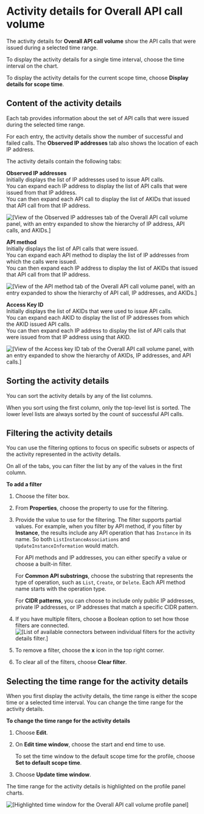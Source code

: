 # Activity details for Overall API call volume<a name="profile-panel-drilldown-overall-api-volume"></a>

The activity details for **Overall API call volume** show the API calls that were issued during a selected time range\.

To display the activity details for a single time interval, choose the time interval on the chart\.

To display the activity details for the current scope time, choose **Display details for scope time**\.

## Content of the activity details<a name="drilldown-api-volume-content"></a>

Each tab provides information about the set of API calls that were issued during the selected time range\.

For each entry, the activity details show the number of successful and failed calls\. The **Observed IP addresses** tab also shows the location of each IP address\.

The activity details contain the following tabs:

**Observed IP addresses**  
Initially displays the list of IP addresses used to issue API calls\.  
You can expand each IP address to display the list of API calls that were issued from that IP address\.  
You can then expand each API call to display the list of AKIDs that issued that API call from that IP address\.  

![\[View of the Observed IP addresses tab of the Overall API call volume panel, with an entry expanded to show the hierarchy of IP address, API calls, and AKIDs.\]](http://docs.aws.amazon.com/detective/latest/userguide/images/screen_profile_panel_drilldown_api_ipaddress.png)

**API method**  
Initially displays the list of API calls that were issued\.  
You can expand each API method to display the list of IP addresses from which the calls were issued\.  
You can then expand each IP address to display the list of AKIDs that issued that API call from that IP address\.  

![\[View of the API method tab of the Overall API call volume panel, with an entry expanded to show the hierarchy of API call, IP addresses, and AKIDs.\]](http://docs.aws.amazon.com/detective/latest/userguide/images/screen_profile_panel_drilldown_api_apimethods.png)

**Access Key ID**  
Initially displays the list of AKIDs that were used to issue API calls\.  
You can expand each AKID to display the list of IP addresses from which the AKID issued API calls\.  
You can then expand each IP address to display the list of API calls that were issued from that IP address using that AKID\.  

![\[View of the Access key ID tab of the Overall API call volume panel, with an entry expanded to show the hierarchy of AKIDs, IP addresses, and API calls.\]](http://docs.aws.amazon.com/detective/latest/userguide/images/screen_profile_panel_drilldown_api_akids.png)

## Sorting the activity details<a name="drilldown-api-volume-sort"></a>

You can sort the activity details by any of the list columns\.

When you sort using the first column, only the top\-level list is sorted\. The lower level lists are always sorted by the count of successful API calls\.

## Filtering the activity details<a name="drilldown-api-volume-filter"></a>

You can use the filtering options to focus on specific subsets or aspects of the activity represented in the activity details\.

On all of the tabs, you can filter the list by any of the values in the first column\.

**To add a filter**

1. Choose the filter box\.

1. From **Properties**, choose the property to use for the filtering\.

1. Provide the value to use for the filtering\. The filter supports partial values\. For example, when you filter by API method, if you filter by **Instance**, the results include any API operation that has `Instance` in its name\. So both `ListInstanceAssociations` and `UpdateInstanceInformation` would match\.

   For API methods and IP addresses, you can either specify a value or choose a built\-in filter\.

   For **Common API substrings**, choose the substring that represents the type of operation, such as `List`, `Create`, or `Delete`\. Each API method name starts with the operation type\.

   For **CIDR patterns**, you can choose to include only public IP addresses, private IP addresses, or IP addresses that match a specific CIDR pattern\.

1. If you have multiple filters, choose a Boolean option to set how those filters are connected\.  
![\[List of available connectors between individual filters for the activity details filter.\]](http://docs.aws.amazon.com/detective/latest/userguide/images/screen_profile_panel_drilldown_filterconnectors.png)

1. To remove a filter, choose the **x** icon in the top right corner\.

1. To clear all of the filters, choose **Clear filter**\.

## Selecting the time range for the activity details<a name="drilldown-api-volume-time-range"></a>

 When you first display the activity details, the time range is either the scope time or a selected time interval\. You can change the time range for the activity details\.

**To change the time range for the activity details**

1. Choose **Edit**\.

1. On **Edit time window**, choose the start and end time to use\.

   To set the time window to the default scope time for the profile, choose **Set to default scope time**\.

1. Choose **Update time window**\.

The time range for the activity details is highlighted on the profile panel charts\.

![\[Highlighted time window for the Overall API call volume profile panel\]](http://docs.aws.amazon.com/detective/latest/userguide/images/screen_profile_panel_drilldown_api_timehighlight.png)